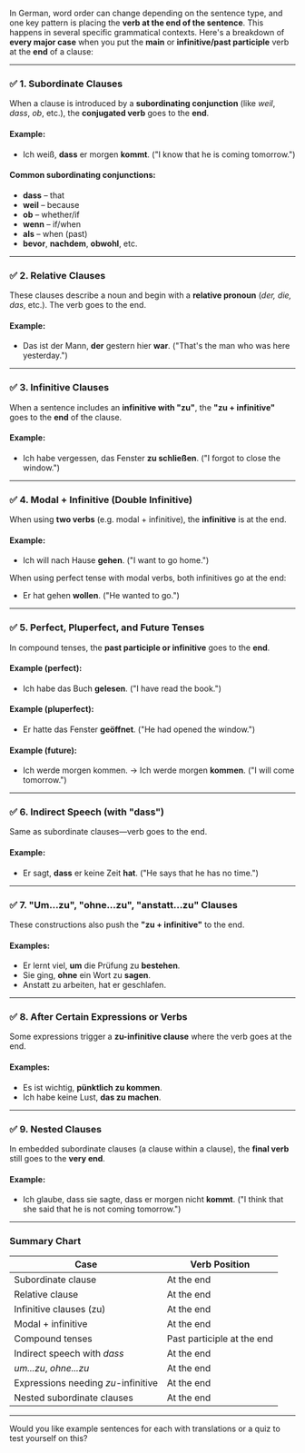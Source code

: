 In German, word order can change depending on the sentence type, and one key pattern is placing the **verb at the end of the sentence**. This happens in several specific grammatical contexts. Here's a breakdown of **every major case** when you put the **main** or **infinitive/past participle** verb at the **end** of a clause:

---

### ✅ 1. **Subordinate Clauses**

When a clause is introduced by a **subordinating conjunction** (like *weil*, *dass*, *ob*, etc.), the **conjugated verb** goes to the **end**.

#### Example:

* Ich weiß, **dass** er morgen **kommt**.
  ("I know that he is coming tomorrow.")

#### Common subordinating conjunctions:

* **dass** – that
* **weil** – because
* **ob** – whether/if
* **wenn** – if/when
* **als** – when (past)
* **bevor**, **nachdem**, **obwohl**, etc.

---

### ✅ 2. **Relative Clauses**

These clauses describe a noun and begin with a **relative pronoun** (*der, die, das*, etc.). The verb goes to the end.

#### Example:

* Das ist der Mann, **der** gestern hier **war**.
  ("That's the man who was here yesterday.")

---

### ✅ 3. **Infinitive Clauses**

When a sentence includes an **infinitive with "zu"**, the **"zu + infinitive"** goes to the **end** of the clause.

#### Example:

* Ich habe vergessen, das Fenster **zu schließen**.
  ("I forgot to close the window.")

---

### ✅ 4. **Modal + Infinitive (Double Infinitive)**

When using **two verbs** (e.g. modal + infinitive), the **infinitive** is at the end.

#### Example:

* Ich will nach Hause **gehen**.
  ("I want to go home.")

When using perfect tense with modal verbs, both infinitives go at the end:

* Er hat gehen **wollen**.
  ("He wanted to go.")

---

### ✅ 5. **Perfect, Pluperfect, and Future Tenses**

In compound tenses, the **past participle or infinitive** goes to the **end**.

#### Example (perfect):

* Ich habe das Buch **gelesen**.
  ("I have read the book.")

#### Example (pluperfect):

* Er hatte das Fenster **geöffnet**.
  ("He had opened the window.")

#### Example (future):

* Ich werde morgen kommen. → Ich werde morgen **kommen**.
  ("I will come tomorrow.")

---

### ✅ 6. **Indirect Speech (with "dass")**

Same as subordinate clauses—verb goes to the end.

#### Example:

* Er sagt, **dass** er keine Zeit **hat**.
  ("He says that he has no time.")

---

### ✅ 7. **"Um...zu", "ohne...zu", "anstatt...zu" Clauses**

These constructions also push the **"zu + infinitive"** to the end.

#### Examples:

* Er lernt viel, **um** die Prüfung zu **bestehen**.
* Sie ging, **ohne** ein Wort zu **sagen**.
* Anstatt zu arbeiten, hat er geschlafen.

---

### ✅ 8. **After Certain Expressions or Verbs**

Some expressions trigger a **zu-infinitive clause** where the verb goes at the end.

#### Examples:

* Es ist wichtig, **pünktlich zu kommen**.
* Ich habe keine Lust, **das zu machen**.

---

### ✅ 9. **Nested Clauses**

In embedded subordinate clauses (a clause within a clause), the **final verb** still goes to the **very end**.

#### Example:

* Ich glaube, dass sie sagte, dass er morgen nicht **kommt**.
  ("I think that she said that he is not coming tomorrow.")

---

### Summary Chart

| Case                                | Verb Position              |
| ----------------------------------- | -------------------------- |
| Subordinate clause                  | At the end                 |
| Relative clause                     | At the end                 |
| Infinitive clauses (zu)             | At the end                 |
| Modal + infinitive                  | At the end                 |
| Compound tenses                     | Past participle at the end |
| Indirect speech with *dass*         | At the end                 |
| *um...zu*, *ohne...zu*              | At the end                 |
| Expressions needing *zu*-infinitive | At the end                 |
| Nested subordinate clauses          | At the end                 |

---

Would you like example sentences for each with translations or a quiz to test yourself on this?
